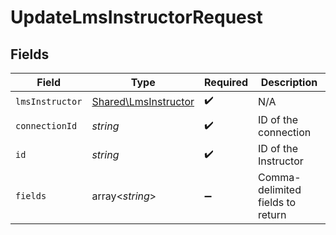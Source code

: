 # UpdateLmsInstructorRequest


## Fields

| Field                                                        | Type                                                         | Required                                                     | Description                                                  |
| ------------------------------------------------------------ | ------------------------------------------------------------ | ------------------------------------------------------------ | ------------------------------------------------------------ |
| `lmsInstructor`                                              | [Shared\LmsInstructor](../../Models/Shared/LmsInstructor.md) | :heavy_check_mark:                                           | N/A                                                          |
| `connectionId`                                               | *string*                                                     | :heavy_check_mark:                                           | ID of the connection                                         |
| `id`                                                         | *string*                                                     | :heavy_check_mark:                                           | ID of the Instructor                                         |
| `fields`                                                     | array<*string*>                                              | :heavy_minus_sign:                                           | Comma-delimited fields to return                             |